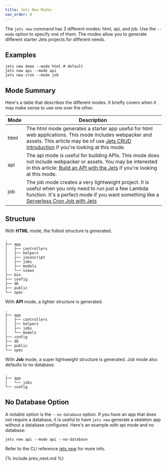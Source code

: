 ```yaml
---
title: Jets New Modes
nav_order: 8
---
```


The `jets new` command has 3 different modes: html, api, and job. Use the `--mode` option to specify one of them.  The modes allow you to generate different starter Jets projects for different needs.

## Examples

    jets new demo --mode html # default
    jets new api --mode api
    jets new cron --mode job

## Mode Summary

Here's a table that describes the different modes. It briefly covers when it may make sense to use one over the other. 

Mode | Description
--- | ---
html | The html mode generates a starter app useful for html web applications. This mode includes webpacker and assets. This article may be of use [Jets CRUD Introduction](https://blog.boltops.com/2018/09/07/jets-tutorial-crud-app-introduction-part-1) if you're looking at this mode.
api | The api mode is useful for building APIs. This mode does not include webpacker or assets.  You may be interested in this article: [Build an API with the Jets](https://blog.boltops.com/2019/01/13/build-an-api-service-with-jets-ruby-serverless-framework) if you're looking at this mode.
job | The job mode creates a very lightweight project. It is useful when you only need to run just a few Lambda function. It's a perfect mode if you want something like a [Serverless Cron Job with Jets](https://blog.boltops.com/2019/01/03/serverless-ruby-cron-jobs-with-jets-route53-backup)

## Structure

With **HTML** mode, the fullest structure is generated.

```
.
├── app
│   ├── controllers
│   ├── helpers
│   ├── javascript
│   ├── jobs
│   ├── models
│   └── views
├── bin
├── config
├── db
├── public
└── spec
```

With **API** mode, a lighter structure is generated.

```
.
├── app
│   ├── controllers
│   ├── helpers
│   ├── jobs
│   └── models
├── config
├── db
├── public
└── spec
```

With **Job** mode, a super lightweight structure is generated.  Job mode also defaults to no database.


```
.
├── app
│   └── jobs
└── config
```


## No Database Option

A notable option is the `--no-database` option.  If you have an app that does not require a database, it is useful to have `jets new` generate a skeleton app without a database configured.  Here's an example with api mode and no database:

    jets new api --mode api --no-database
    
Refer to the CLI reference [jets new](http://rubyonjets.com/reference/jets-new/) for more info.

{% include prev_next.md %}
